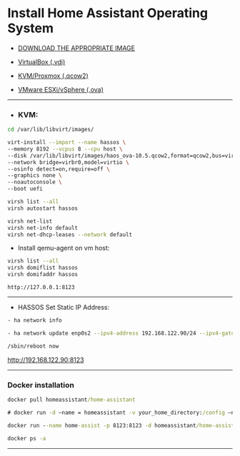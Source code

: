 # Install Home Assistant Operating System

- [DOWNLOAD THE APPROPRIATE IMAGE](https://www.home-assistant.io/installation/alternative/)

- [VirtualBox (.vdi)](https://github.com/home-assistant/operating-system/releases/download/10.5/haos_ova-10.5.vdi.zip)

- [KVM/Proxmox (.qcow2)](https://github.com/home-assistant/operating-system/releases/download/10.5/haos_ova-10.5.qcow2.xz)

- [VMware ESXi/vSphere (.ova)](https://github.com/home-assistant/operating-system/releases/download/10.5/haos_ova-10.5.ova)

----

- ### KVM:

```bash
cd /var/lib/libvirt/images/
```

```bash
virt-install --import --name hassos \
--memory 8192 --vcpus 8 --cpu host \
--disk /var/lib/libvirt/images/haos_ova-10.5.qcow2,format=qcow2,bus=virtio \
--network bridge=virbr0,model=virtio \
--osinfo detect=on,require=off \
--graphics none \
--noautoconsole \
--boot uefi
```

```bash
virsh list --all
virsh autostart hassos
```

```bash
virsh net-list
virsh net-info default
virsh net-dhcp-leases --network default
```

- Install qemu-agent on vm host:

```bash
virsh list --all
virsh domiflist hassos
virsh domifaddr hassos
```

```
http://127.0.0.1:8123
```

----
- HASSOS Set Static IP Address:

```bash
- ha network info

- ha network update enp0s2 --ipv4-address 192.168.122.90/24 --ipv4-gateway 192.168.122.1

/sbin/reboot now

```
http://192.168.122.90:8123

----
### Docker installation

```cmd
docker pull homeassistant/home-assistant

# docker run -d –name = homeassistant -v your_home_directory:/config –net=host homeassistant/home-assistant

docker run --name home-assist -p 8123:8123 -d homeassistant/home-assistant

docker ps -a
```



----
